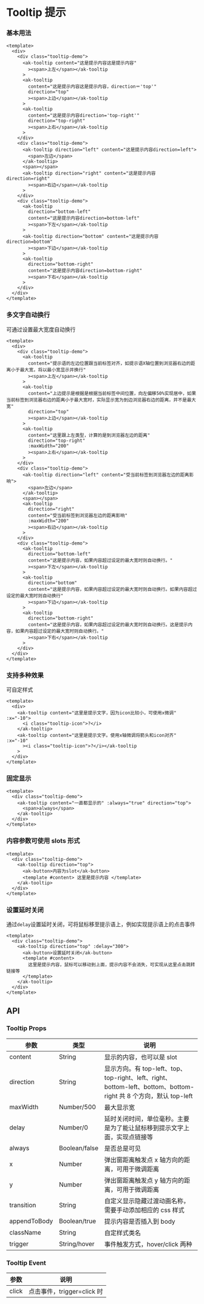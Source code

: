 <!-- Created by 337547038 on 2021/7/3. -->

# Tooltip 提示

### 基本用法

```vue demo
<template>
  <div>
    <div class="tooltip-demo">
      <ak-tooltip content="这是提示内容这是提示内容"
        ><span>上左</span></ak-tooltip
      >
      <ak-tooltip
        content="这是提示内容这是提示内容，direction＝'top'"
        direction="top"
        ><span>上边</span></ak-tooltip
      >
      <ak-tooltip
        content="这是提示内容direction='top-right'"
        direction="top-right"
        ><span>上右</span></ak-tooltip
      >
    </div>
    <div class="tooltip-demo">
      <ak-tooltip direction="left" content="这是提示内容direction=left">
        <span>左边</span>
      </ak-tooltip>
      <span></span>
      <ak-tooltip direction="right" content="这是提示内容direction=right"
        ><span>右边</span></ak-tooltip
      >
    </div>
    <div class="tooltip-demo">
      <ak-tooltip
        direction="bottom-left"
        content="这是提示内容direction=bottom-left"
        ><span>下左</span></ak-tooltip
      >
      <ak-tooltip direction="bottom" content="这是提示内容direction=bottom"
        ><span>下边</span></ak-tooltip
      >
      <ak-tooltip
        direction="bottom-right"
        content="这是提示内容direction=bottom-right"
        ><span>下右</span></ak-tooltip
      >
    </div>
  </div>
</template>
```

### 多文字自动换行

可通过设置最大宽度自动换行

```vue demo
<template>
  <div>
    <div class="tooltip-demo">
      <ak-tooltip
        content="提示语的左边位置跟当前标签对齐，如提示语X轴位置到浏览器右边的距离小于最大宽，将以最小宽显示并换行"
        ><span>上左</span></ak-tooltip
      >
      <ak-tooltip
        content="上边提示是根据是根据当前标签中间位置，向左偏移50%实现居中，如果当前标签到浏览器右边的距离小于最大宽时，实际显示宽为到边浏览器右边的距离，并不是最大宽"
        direction="top"
        ><span>上边</span></ak-tooltip
      >
      <ak-tooltip
        content="这里跟上左类型，计算的是到浏览器左边的距离"
        direction="top-right"
        :maxWidth="200"
        ><span>上右</span></ak-tooltip
      >
    </div>
    <div class="tooltip-demo">
      <ak-tooltip direction="left" content="受当前标签到浏览器左边的距离影响">
        <span>左边</span>
      </ak-tooltip>
      <span></span>
      <ak-tooltip
        direction="right"
        content="受当前标签到浏览器左边的距离影响"
        :maxWidth="200"
        ><span>右边</span></ak-tooltip
      >
    </div>
    <div class="tooltip-demo">
      <ak-tooltip
        direction="bottom-left"
        content="这是提示内容，如果内容超过设定的最大宽时则自动换行。"
        ><span>下左</span></ak-tooltip
      >
      <ak-tooltip
        direction="bottom"
        content="这是提示内容，如果内容超过设定的最大宽时则自动换行。如果内容超过设定的最大宽时则自动换行"
        ><span>下边</span></ak-tooltip
      >
      <ak-tooltip
        direction="bottom-right"
        content="这是提示内容，如果内容超过设定的最大宽时则自动换行。这是提示内容，如果内容超过设定的最大宽时则自动换行。"
        ><span>下右</span></ak-tooltip
      >
    </div>
  </div>
</template>
```

### 支持多种效果

可自定样式

```vue demo
<template>
  <div>
    <ak-tooltip content="这里是提示文字，因为icon比较小，可使用x微调" :x="-10">
      <i class="tooltip-icon">?</i>
    </ak-tooltip>
    <ak-tooltip content="这里是提示文字。使用x轴微调将箭头和icon对齐" :x="-10"
      ><i class="tooltip-icon">?</i></ak-tooltip
    >
  </div>
</template>
```

### 固定显示

```vue demo
<template>
  <div class="tooltip-demo">
    <ak-tooltip content="一直都显示的" :always="true" direction="top">
      <span>always</span>
    </ak-tooltip>
  </div>
</template>
```

### 内容参数可使用 slots 形式

```vue demo
<template>
  <div class="tooltip-demo">
    <ak-tooltip direction="top">
      <ak-button>内容为slot</ak-button>
      <template #content> 这里是提示内容 </template>
    </ak-tooltip>
  </div>
</template>
```

### 设置延时关闭

通过`delay`设置延时关闭，可将鼠标移至提示语上，例如实现提示语上的点击事件

```vue demo
<template>
  <div class="tooltip-demo">
    <ak-tooltip direction="top" :delay="300">
      <ak-button>设置延时关闭</ak-button>
      <template #content>
        这里是提示内容，鼠标可以移动到上面，提示内容不会消失，可实现从这里点击跳转链接等
      </template>
    </ak-tooltip>
  </div>
</template>
```

## API

### Tooltip Props

| 参数         | 类型          | 说明                        |
| ------------ | ------------- | --------------------------- |
| content      | String        | 显示的内容，也可以是 slot   |
| direction    | String        | 显示方向。有 top-left、top、top-right、left、right、bottom-left、bottom、bottom-right 共 8 个方向，默认 top-left |
| maxWidth     | Number/500    | 最大显示宽                  |
| delay        | Number/0      | 延时关闭时间，单位毫秒。主要是为了能让鼠标移到提示文字上面，实现点链接等 |
| always       | Boolean/false | 是否总是可见                |
| x            | Number        | 弹出窗距离触发点 x 轴方向的距离，可用于微调距离 |
| y            | Number        | 弹出窗距离触发点 y 轴方向的距离，可用于微调距离 |
| transition   | String        | 自定义显示隐藏过渡动画名称，需要手动添加相应的 css 样式 |
| appendToBody | Boolean/true  | 提示内容是否插入到 body     |
| className    | String        | 自定样式类名                |
| trigger      | String/hover  | 事件触发方式，hover/click 两种 |

### Tooltip Event

| 参数  | 说明                       |
| ----- | -------------------------- |
| click | 点击事件，trigger=click 时 |
